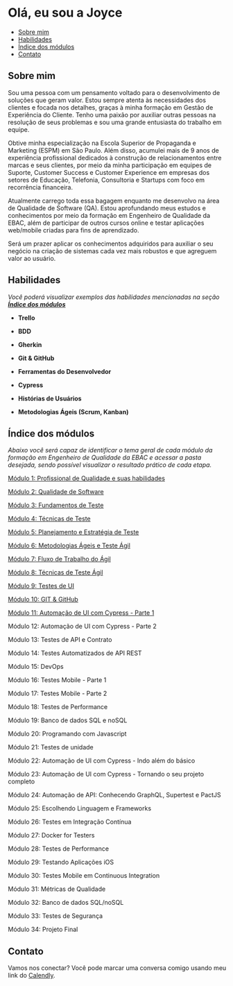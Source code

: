 # Olá, eu sou a Joyce

- [Sobre mim](#sobre-mim)
- [Habilidades](#habilidades)
- [Índice dos módulos](#índice-dos-módulos)
- [Contato](#contato)

## Sobre mim
Sou uma pessoa com um pensamento voltado para o desenvolvimento de soluções que geram valor. Estou sempre atenta às necessidades dos clientes e focada nos detalhes, graças à minha formação em Gestão de Experiência do Cliente. Tenho uma paixão por auxiliar outras pessoas na resolução de seus problemas e sou uma grande entusiasta do trabalho em equipe.

Obtive minha especialização na Escola Superior de Propaganda e Marketing (ESPM) em São Paulo. Além disso, acumulei mais de 9 anos de experiência profissional dedicados à construção de relacionamentos entre marcas e seus clientes, por meio da minha participação em equipes de Suporte, Customer Success e Customer Experience em empresas dos setores de Educação, Telefonia, Consultoria e Startups com foco em recorrência financeira.

Atualmente carrego toda essa bagagem enquanto me desenvolvo na área de Qualidade de Software (QA). Estou aprofundando meus estudos e conhecimentos por meio da formação em Engenheiro de Qualidade da EBAC, além de participar de outros cursos online e testar aplicações web/mobile criadas para fins de aprendizado.

Será um prazer aplicar os conhecimentos adquiridos para auxiliar o seu negócio na criação de sistemas cada vez mais robustos e que agreguem valor ao usuário.

## Habilidades
*Você poderá visualizar exemplos das habilidades mencionadas na seção **[Índice dos módulos](#índice-dos-módulos)***

- __Trello__

- __BDD__

- __Gherkin__

- __Git & GitHub__

- __Ferramentas do Desenvolvedor__

- __Cypress__
- __Histórias de Usuários__
- __Metodologias Ágeis (Scrum, Kanban)__

## Índice dos módulos
*Abaixo você será capaz de identificar o tema geral de cada módulo da formação em Engenheiro de Qualidade da EBAC e acessar a pasta desejada, sendo possível visualizar o resultado prático de cada etapa.*

[Módulo 1: Profissional de Qualidade e suas habilidades](https://github.com/joycepontesf/exercicios_ebac/tree/main/MOD-01)

[Módulo 2: Qualidade de Software](https://github.com/joycepontesf/exercicios_ebac/tree/main/MOD-02)

[Módulo 3: Fundamentos de Teste](https://github.com/joycepontesf/exercicios_ebac/tree/main/MOD-03)

[Módulo 4: Técnicas de Teste](https://github.com/joycepontesf/exercicios_ebac/tree/main/MOD-04)

[Módulo 5: Planejamento e Estratégia de Teste](https://github.com/joycepontesf/exercicios_ebac/tree/main/MOD-05)

[Módulo 6: Metodologias Ágeis e Teste Ágil](https://github.com/joycepontesf/exercicios_ebac/tree/main/MOD-06)

[Módulo 7: Fluxo de Trabalho do Ágil](https://github.com/joycepontesf/exercicios_ebac/tree/main/MOD-07)

[Módulo 8: Técnicas de Teste Ágil](https://github.com/joycepontesf/exercicios_ebac/tree/main/MOD-08)

[Módulo 9: Testes de UI](https://github.com/joycepontesf/exercicios_ebac/tree/main/MOD-09)

[Módulo 10: GIT & GitHub](https://github.com/joycepontesf/exercicios_ebac/tree/main/MOD-10)

[Módulo 11: Automação de UI com Cypress - Parte 1](https://github.com/joycepontesf/exercicios_ebac/tree/main/MOD-11)

Módulo 12: Automação de UI com Cypress - Parte 2

Módulo 13: Testes de API e Contrato

Módulo 14: Testes Automatizados de API REST

Módulo 15: DevOps

Módulo 16: Testes Mobile - Parte 1

Módulo 17: Testes Mobile - Parte 2

Módulo 18: Testes de Performance

Módulo 19: Banco de dados SQL e noSQL

Módulo 20: Programando com Javascript

Módulo 21: Testes de unidade

Módulo 22: Automação de UI com Cypress - Indo além do básico

Módulo 23: Automação de UI com Cypress - Tornando o seu projeto completo

Módulo 24: Automação de API: Conhecendo GraphQL, Supertest e PactJS

Módulo 25: Escolhendo Linguagem e Frameworks

Módulo 26: Testes em Integração Contínua

Módulo 27: Docker for Testers

Módulo 28: Testes de Performance

Módulo 29: Testando Aplicações iOS

Módulo 30: Testes Mobile em Continuous Integration

Módulo 31: Métricas de Qualidade

Módulo 32: Banco de dados SQL/noSQL

Módulo 33: Testes de Segurança

Módulo 34: Projeto Final

## Contato
Vamos nos conectar? Você pode marcar uma conversa comigo usando meu link do [Calendly](https://calendly.com/joycepontesf/cafezinho?month=2023-08).
